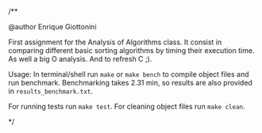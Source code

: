 /**

@author Enrique Giottonini

First assignment for the Analysis of Algorithms class.
It consist in comparing different basic sorting algorithms by timing
their execution time. As well a big O analysis. And to refresh C ;).

Usage: In terminal/shell run `make` or `make bench` to compile object files and run benchmark.
Benchmarking takes 2.31 min, so results are also provided in `results_benchmark.txt`.

For running tests run `make test`.
For cleaning object files run  `make clean`.

*/